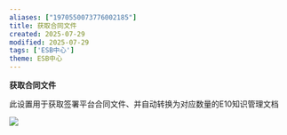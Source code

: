 ```yaml
---
aliases: ["1970550073776002185"]
title: 获取合同文件
created: 2025-07-29
modified: 2025-07-29
tags: ['ESB中心']
theme: ESB中心
---
```


**获取合同文件**

此设置用于获取签署平台合同文件、并自动转换为对应数量的E10知识管理文档

![](https://myhelpdoc.oss-cn-heyuan.aliyuncs.com/mdimages/7e97bcdcb4da2ba26defe29a1f9688b3.jpg)

